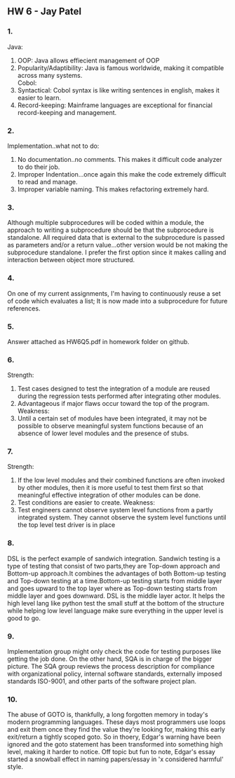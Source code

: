 ## HW 6 - Jay Patel ##

### 1. ###
Java:  
1.  OOP: Java allows effiecient management of OOP   
2. Popularity/Adaptibility: Java is famous worldwide, making it compatible across many systems.   
Cobol:  
1. Syntactical: Cobol syntax is like writing sentences in english, makes it easier to learn.  
2. Record-keeping: Mainframe languages are exceptional for financial record-keeping and management.


### 2. ###

Implementation..what not to do:   
1. No documentation..no comments. This makes it difficult code analyzer to do their job.  
2. Improper Indentation...once again this make the code extremely difficult to read and manage.  
3. Improper variable naming. This makes refactoring extremely hard.

### 3. ###

Although multiple subprocedures will be coded within a module, the approach to writing a subprocedure should be that the subprocedure is standalone. All required data that is external to the subprocedure is passed as parameters and/or a return value...other version would be not making the subprocedure standalone. I prefer the first option since it makes calling and interaction between object more structured. 

### 4. ###
On one of my current assignments, I'm having to continuously reuse a set of code which evaluates a list; It is now made into a subprocedure for future references. 

### 5. ###

Answer attached as HW6Q5.pdf in homework folder on github.


### 6. ###

Strength:  
1. Test cases designed to test the integration of a module are reused during the regression tests performed after integrating other modules.  
2. Advantageous if major flaws occur toward the top of the program.
Weakness:  
1. Until a certain set of modules have been integrated, it may not be possible to observe meaningful system functions because of an absence of lower level modules and the presence of stubs.

### 7. ###

Strength:  
1. If the low level modules and their combined functions are often invoked by other modules, then it is more useful to test them first so that meaningful effective integration of other modules can be done.  
2. Test conditions are easier to create.
Weakness:  
1. Test engineers cannot observe system level functions from a partly integrated system. They cannot observe the system level functions until the top level test driver is in place

### 8. ###
DSL is the perfect example of sandwich integration. Sandwich testing is a type of testing that consist of two parts,they are Top-down approach and Bottom-up approach.It combines the advantages of both Bottom-up testing and Top-down testing at a time.Bottom-up testing starts from middle layer and goes upward to the top layer where as Top-down testing starts from middle layer and goes downward. DSL is the middle layer actor. It helps the high level lang like python test the small stuff at the bottom of the structure while helping low level language make sure everything in the upper level is good to go. 


### 9. ###
 
Implementation group might only check the code for testing purposes like getting the job done. On the other hand, SQA is in charge of the bigger picture. The SQA group reviews the process description for compliance with organizational policy, internal software standards, externally imposed standards ISO-9001, and other parts of the software project plan.

### 10. ###
 
The abuse of GOTO is, thankfully, a long forgotten memory in today's modern programming languages. These days most programmers use loops and exit them once they find the value they're looking for, making this early exit/return a tightly scoped goto. So in thoery, Edgar's warning have been ignored and the goto statement has been transformed into something high level, making it harder to notice. Off topic but fun to note, Edgar's essay started a snowball effect in naming papers/essay in 'x considered harmful' style.
